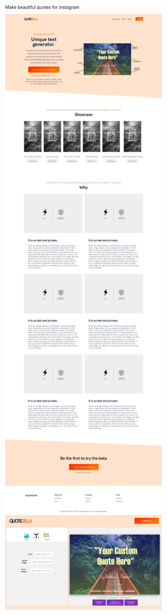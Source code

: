 
Make beautiful quotes for instagram

<img src="instagram-quote-maker-homepage.png?raw=true" width="1024" alt="Make beautiful quotes for instagram homepage"/>
<img src="instagram-quote-maker-app.png?raw=true" width="1024" alt="Make beautiful quotes for instagram app"/>
